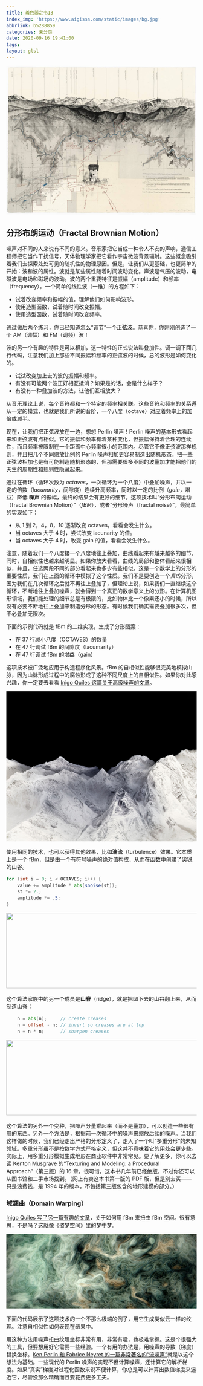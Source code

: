 ```yaml
---
title: 着色器之书13
index_img: 'https://www.aigisss.com/static/images/bg.jpg'
abbrlink: b5288859
categories: 未分类
date: 2020-09-16 19:41:00
tags:
layout: glsl
---
```


![Due East over Shadequarter Mountain - Matthew Rangel (../../../../Github/thebookofshaders/13/rangel.jpg) ](%E7%9D%80%E8%89%B2%E5%99%A8%E4%B9%8B%E4%B9%A613/rangel.jpg)

## 分形布朗运动（Fractal Brownian Motion）

噪声对不同的人来说有不同的意义。音乐家把它当成一种令人不安的声响，通信工程师把它当作干扰信号，天体物理学家把它看作宇宙微波背景辐射。这些概念吸引着我们去探索处处可见的随机性的物理原因。但是，让我们从更基础，也更简单的开始：波和波的属性。波就是某些属性随着时间波动变化。声波是气压的波动，电磁波是电场和磁场的波动。波的两个重要特征是振幅（amplitude）和频率（frequency）。一个简单的线性波（一维）的方程如下：

<div class="simpleFunction" data="
float amplitude = 1.;
float frequency = 1.;
y = amplitude * sin(x * frequency);
"></div>


* 试着改变频率和振幅的值，理解他们如何影响波形。
* 使用造型函数，试着随时间改变振幅。
* 使用造型函数，试着随时间改变频率。

通过做后两个练习，你已经知道怎么“调节”一个正弦波。恭喜你，你刚刚创造了一个 AM（调幅）和 FM（调频）波！

波的另一个有趣的特性是可以相加，这一特性的正式说法叫叠加性。调一调下面几行代码，注意我们加上那些不同振幅和频率的正弦波的时候，总的波形是如何变化的。

<div class="simpleFunction" data="
float amplitude = 1.;
float frequency = 1.;
y = sin(x * frequency);
float t = 0.01*(-u_time*130.0);
y += sin(x*frequency*2.1 + t)*4.5;
y += sin(x*frequency*1.72 + t*1.121)*4.0;
y += sin(x*frequency*2.221 + t*0.437)*5.0;
y += sin(x*frequency*3.1122+ t*4.269)*2.5;
y *= amplitude*0.06;
"></div>


* 试试改变加上去的波的振幅和频率。
* 有没有可能两个波正好相互抵消？如果是的话，会是什么样子？
* 有没有一种叠加波的方法，让他们互相放大？

从音乐理论上说，每个音符都和一个特定的频率相关联。这些音符和频率的关系遵从一定的模式，也就是我们所说的音阶，一个八度（octave）对应着频率上的加倍或减半。

现在，让我们把正弦波放在一边，想想 Perlin 噪声！Perlin 噪声的基本形式看起来和正弦波有点相似。它的振幅和频率有着某种变化，但振幅保持着合理的连续性，而且频率被限制在一个距离中心频率很小的范围内。尽管它不像正弦波那样规则，并且把几个不同缩放比例的 Perlin 噪声相加更容易制造出随机形态。把一些正弦波相加也是有可能制造随机形态的，但那需要很多不同的波叠加才能把他们的天生的周期性和规则性隐藏起来。

通过在循环（循环次数为 *octaves*，一次循环为一个八度）中叠加噪声，并以一定的倍数（*lacunarity*，间隙度）连续升高频率，同时以一定的比例（*gain*，增益）降低 **噪声** 的振幅，最终的结果会有更好的细节。这项技术叫“分形布朗运动（fractal Brownian Motion）”（*fBM*），或者“分形噪声（fractal noise）”，最简单的实现如下：

<div class="simpleFunction" data="// Properties
const int octaves = 1;
float lacunarity = 2.0;
float gain = 0.5;
//
// Initial values
float amplitude = 0.5;
float frequency = 1.;
//
// Loop of octaves
for (int i = 0; i < octaves; i++) {
&#9;y += amplitude * noise(frequency*x);
&#9;frequency *= lacunarity;
&#9;amplitude *= gain;
}"></div>


* 从 1 到 2，4，8，10 逐渐改变 octaves，看看会发生什么。
* 当 octaves 大于 4 时，尝试改变 lacunarity 的值。
* 当 octaves 大于 4 时，改变 gain 的值，看看会发生什么。

注意，随着我们一个八度接一个八度地往上叠加，曲线看起来有越来越多的细节，同时，自相似性也越来越明显。如果你放大看看，曲线的局部和整体看起来很相似，并且，任选两段不同的部分看起来也多少有些相似。这是一个数学上的分形的重要性质，我们在上面的循环中模拟了这个性质。我们不是要创造一个*真的*分形，因为我们在几次循环之后就不再往上叠加了，但理论上说，如果我们一直继续这个循环，不断地往上叠加噪声，就会得到一个真正的数学意义上的分形。在计算机图形领域，我们能处理的细节总是有极限的，比如物体比一个像素还小的时候，所以没有必要不断地往上叠加来制造分形的形态。有时候我们确实需要叠加很多次，但不必叠加无限次。

下面的示例代码就是 fBm 的二维实现，生成了分形图案：



<div class="container" style="margin:0;padding:0">
    <div class="codeAndCanvas" data="/blog/glsl/13/2d-fbm.frag" style="width:100%;height:auto;margin-bottom:10px"></div>
</div>

* 在 37 行减小八度（OCTAVES）的数量
* 在 47 行调试 fBm 的间隙度（lacumarity）
* 在 47 行调试 fBm 的增益（gain）

这项技术被广泛地应用于构造程序化风景。fBm 的自相似性能够很完美地模拟山脉，因为山脉形成过程中的腐蚀形成了这种不同尺度上的自相似性。如果你对此感兴趣，你一定要去看看 [Inigo Quiles 这篇关于高级噪声的文章](http://www.iquilezles.org/www/articles/morenoise/morenoise.htm)。

![Blackout - Dan Holdsworth (../../../../Github/thebookofshaders/13/holdsworth.jpg)](%E7%9D%80%E8%89%B2%E5%99%A8%E4%B9%8B%E4%B9%A613/holdsworth.jpg)

使用相同的技术，也可以获得其他效果，比如**湍流**（turbulence）效果。它本质上是一个 fBm，但是由一个有符号噪声的绝对值构成，从而在函数中创建了尖锐的山谷。

```glsl
for (int i = 0; i < OCTAVES; i++) {
    value += amplitude * abs(snoise(st));
    st *= 2.;
    amplitude *= .5;
}
```

<a href="../edit.php#13/turbulence.frag"><img src="b5288859/turbulence-long-1600256780542.png"  width="520px" height="200px"></img></a>

这个算法家族中的另一个成员是**山脊**（ridge），就是把凹下去的山谷翻上来，从而制造山脊：

```glsl
    n = abs(n);     // create creases
    n = offset - n; // invert so creases are at top
    n = n * n;      // sharpen creases
```

<a href="../edit.php#13/ridge.frag"><img src="b5288859/ridge-long.png"  width="520px" height="200px"></img></a>

这个算法的另外一个变种，把噪声分量乘起来（而不是叠加），可以创造一些很有用的东西。另外一个方法是，根据前一次循环中的噪声来缩放后续的噪声。当我们这样做的时候，我们已经走出严格的分形定义了，走入了一个叫“多重分形”的未知领域。多重分形虽不是按数学方式严格定义，但这并不意味着它的用处会更少些。 实际上，用多重分形模拟生成地形在商业软件中非常常见。要了解更多，你可以去读 Kenton Musgrave 的“Texturing and Modeling: a Procedural Approach”（第三版）的 16 章。很可惜，这本书几年前已经绝版，不过你还可以从图书馆和二手市场找到。（网上有卖这本书第一版的 PDF 版，但是别去买——只是浪费钱，是 1994 年的版本，不包括第三版包含的地形建模的部分。）

### 域翘曲（Domain Warping）

[Inigo Quiles 写了另一篇有趣的文章](http://www.iquilezles.org/www/articles/warp/warp.htm)，关于如何用 fBm 来扭曲 fBm 空间。很有意思，不是吗？这就像《盗梦空间》里的梦中梦。

![ f(../../../../Github/thebookofshaders/13/quiles.jpg) = fbm( p + fbm( p + fbm( p ) ) ) - Inigo Quiles (2002)](%E7%9D%80%E8%89%B2%E5%99%A8%E4%B9%8B%E4%B9%A613/quiles.jpg)

下面的代码展示了这项技术的一个不那么极端的例子，用它生成类似云一样的纹理。注意自相似性如何表现在结果中。


<div class="container" style="margin:0;padding:0">
    <div class="codeAndCanvas" data="/blog/glsl/13/clouds.frag" style="width:100%;height:auto;margin-bottom:10px"></div>
</div>

用这种方法用噪声扭曲纹理坐标非常有用，非常有趣，也极难掌握。这是个很强大的工具，但要想用好它需要一些经验。一个有用的办法是，用噪声的导数（梯度）替换坐标。[Ken Perlin 和 Fabrice Neyret 的一篇非常著名的“流噪声”](http://evasion.imag.fr/Publications/2001/PN01/)就是以这个想法为基础。一些现代的 Perlin 噪声的实现不但计算噪声，还计算它的解析梯度。如果“真实”梯度对过程化函数来说不便计算，你总是可以计算出数值梯度来逼近它，尽管没那么精确而且要花费更多工夫。
